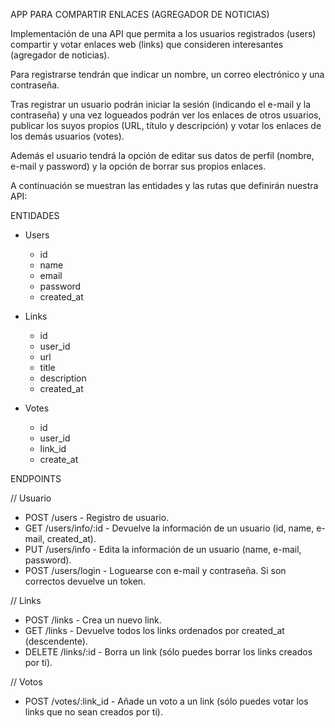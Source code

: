 APP PARA COMPARTIR ENLACES (AGREGADOR DE NOTICIAS)

Implementación de una API que permita a los usuarios registrados (users) compartir y votar enlaces web (links) que consideren interesantes (agregador de noticias).

Para registrarse tendrán que indicar un nombre, un correo electrónico y una contraseña.

Tras registrar un usuario podrán iniciar la sesión (indicando el e-mail y la contraseña) y una vez logueados podrán ver los enlaces de otros usuarios, publicar los suyos propios (URL, título y descripción) y votar los enlaces de los demás usuarios (votes).

Además el usuario tendrá la opción de editar sus datos de perfil (nombre, e-mail y password) y la opción de borrar sus propios enlaces.

A continuación se muestran las entidades y las rutas que definirán nuestra API:

ENTIDADES

- Users
    - id
    - name
    - email
    - password
    - created_at
    
- Links
    - id
    - user_id
    - url
    - title
    - description
    - created_at

- Votes
    - id
    - user_id
    - link_id
    - create_at


ENDPOINTS

// Usuario
- POST /users - Registro de usuario.
- GET /users/info/:id - Devuelve la información de un usuario (id, name, e-mail, created_at).
- PUT /users/info - Edita la información de un usuario (name, e-mail, password).
- POST /users/login - Loguearse con e-mail y contraseña. Si son correctos devuelve un token.

// Links
- POST /links - Crea un nuevo link.
- GET /links - Devuelve todos los links ordenados por created_at (descendente).
- DELETE /links/:id - Borra un link (sólo puedes borrar los links creados por ti).

// Votos
- POST /votes/:link_id - Añade un voto a un link (sólo puedes votar los links que no sean creados por ti).
